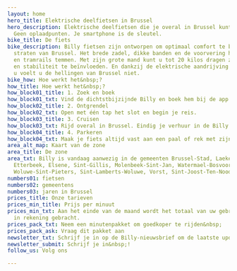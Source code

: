 ```yaml
---
layout: home
hero_title: Elektrische deelfietsen in Brussel
hero_description: Elektrische deelfietsen die je overal in Brussel kunt nemen en achterlaten.
  Geen oplaadpunten. Je smartphone is de sleutel.
bike_title: De fiets
bike_description: Billy fietsen zijn ontworpen om optimaal comfort te bieden in de
  straten van Brussel. Het brede zadel, dikke banden en de voorvering helpen kasseien
  en tramrails temmen. Met zijn grote mand kunt u tot 20 kilos dragen zonder de richting
  en stabiliteit te beïnvloeden. En dankzij de elektrische aandrijving tot 25 km /
  u voelt u de hellingen van Brussel niet.
bike_how: Hoe werkt het&nbsp;?
how_title: Hoe werkt het&nbsp;?
how_block01_title: 1. Zoek en boek
how_block01_txt: Vind de dichtstbijzijnde Billy en boek hem bij de app.
how_block02_title: 2. Ontgrendel
how_block02_txt: Open met één tap het slot en begin je reis.
how_block03_title: 3. Cruisen
how_block03_txt: Rijd overal in Brussel. Eindig je verhuur in de Billy Zone.
how_block04_title: 4. Parkeren
how_block04_txt: Maak je fiets altijd vast aan een paal of rek met zijn ketting.
area_alt_map: Kaart van de zone
area_title: De zone
area_txt: Billy is vandaag aanwezig in de gemeenten Brussel-Stad, Laeken, Schaerbeek,
  Etterbeek, Elsene, Sint-Gillis, Molenbeek-Sint-Jan, Watermael-Bosvoorde, Ouderghem,
  Woluwe-Sint-Pieters, Sint-Lamberts-Woluwe, Vorst, Sint-Joost-Ten-Noode en Ukkel.
numbers01: fietsen
numbers02: gemeentens
numbers03: jaren in Brussel
prices_title: Onze tarieven
prices_min_title: Prijs per minuut
prices_min_txt: Aan het einde van de maand wordt het totaal van uw gebruik automatisch
  in rekening gebracht.
prices_pack_txt: Neem een ​​minutenpakket om goedkoper te rijden&nbsp;  !
prices_pack_ask: Vraag dit pakket aan
newsletter_txt: Schrijf je in op de Billy-nieuwsbrief om de laatste updates te ontvangen&nbsp;!
newsletter_submit: Schrijf je in&nbsp;!
follow_us: Volg ons

---
```


